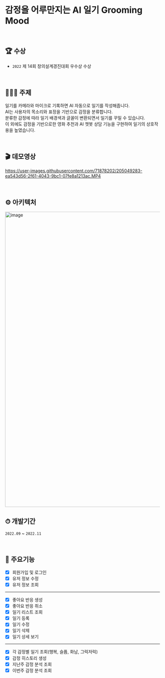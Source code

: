 # 감정을 어루만지는 AI 일기 Grooming Mood

</br>

## 🏆 수상
- `2022` 제 14회 창의설계경진대회 우수상 수상  

</br>

## 👩🏻‍💻 주제

일기를 카메라와 마이크로 기록하면 AI 자동으로 일기를 작성해줍니다.<br>
AI는 사용자의 목소리와 표정을 기반으로 감정을 분류합니다.<br>
분류한 감정에 따라 일기 배경색과 글꼴이 변환되면서 일기를 꾸밀 수 있습니다.<br>
이 외에도 감정을 기반으로한 영화 추천과 AI 챗봇 상담 기능을 구현하여 일기의 상호작용을 높였습니다.<br>

</br>

## 🎬 데모영상

https://user-images.githubusercontent.com/71878202/205049283-ea543d56-2f61-4043-9bc1-07fe8a1213ac.MP4

</br>

## ⚙️ 아키텍처
<img width="960" alt="image" src="https://user-images.githubusercontent.com/71878202/205048191-9e461be6-7649-43a7-82d4-7a7ad364b0e8.png">

</br>


## ⏱ 개발기간
`2022.09` ~ `2022.11`


</br>

## 📌 주요기능
- [x] 회원가입 및 로그인
- [x] 유저 정보 수정
- [x] 유저 정보 조회
---
- [x] 좋아요 반응 생성
- [x] 좋아요 반응 취소
- [x] 일기 리스트 조회
- [x] 일기 등록
- [x] 일기 수정
- [x] 일기 삭제
- [x] 일기 상세 보기
---
- [x] 각 감정별 일기 조회(행복, 슬픔, 화남, 그럭저럭)
- [x] 감정 히스토리 생성
- [x] 지난주 감정 분석 조회
- [x] 이번주 감정 분석 조회
